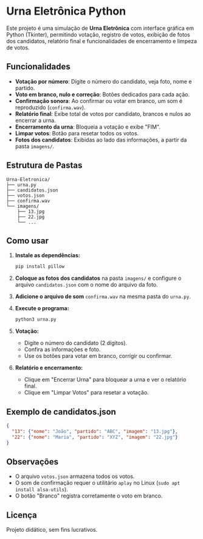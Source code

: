 # Urna Eletrônica Python

Este projeto é uma simulação de **Urna Eletrônica** com interface gráfica em Python (Tkinter), permitindo votação, registro de votos, exibição de fotos dos candidatos, relatório final e funcionalidades de encerramento e limpeza de votos.

## Funcionalidades

- **Votação por número**: Digite o número do candidato, veja foto, nome e partido.
- **Voto em branco, nulo e correção**: Botões dedicados para cada ação.
- **Confirmação sonora**: Ao confirmar ou votar em branco, um som é reproduzido (`confirma.wav`).
- **Relatório final**: Exibe total de votos por candidato, brancos e nulos ao encerrar a urna.
- **Encerramento da urna**: Bloqueia a votação e exibe "FIM".
- **Limpar votos**: Botão para resetar todos os votos.
- **Fotos dos candidatos**: Exibidas ao lado das informações, a partir da pasta `imagens/`.

## Estrutura de Pastas

```
Urna-Eletronica/
├── urna.py
├── candidatos.json
├── votos.json
├── confirma.wav
└── imagens/
    ├── 13.jpg
    ├── 22.jpg
    └── ...
```

## Como usar

1. **Instale as dependências:**
   ```sh
   pip install pillow
   ```

2. **Coloque as fotos dos candidatos** na pasta `imagens/` e configure o arquivo `candidatos.json` com o nome do arquivo da foto.

3. **Adicione o arquivo de som** `confirma.wav` na mesma pasta do `urna.py`.

4. **Execute o programa:**
   ```sh
   python3 urna.py
   ```

5. **Votação:**
   - Digite o número do candidato (2 dígitos).
   - Confira as informações e foto.
   - Use os botões para votar em branco, corrigir ou confirmar.

6. **Relatório e encerramento:**
   - Clique em "Encerrar Urna" para bloquear a urna e ver o relatório final.
   - Clique em "Limpar Votos" para resetar a votação.

## Exemplo de candidatos.json

```json
{
  "13": {"nome": "João", "partido": "ABC", "imagem": "13.jpg"},
  "22": {"nome": "Maria", "partido": "XYZ", "imagem": "22.jpg"}
}
```

## Observações

- O arquivo `votos.json` armazena todos os votos.
- O som de confirmação requer o utilitário `aplay` no Linux (`sudo apt install alsa-utils`).
- O botão "Branco" registra corretamente o voto em branco.

## Licença

Projeto didático, sem fins lucrativos.

